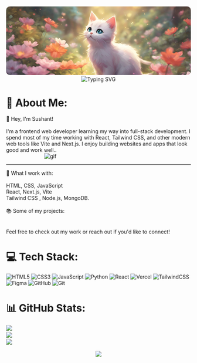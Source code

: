 <p align="center">

<img src="catgithub.png" style="border-radius:10px " alt="SUSHANT"/>

<img src="https://readme-typing-svg.demolab.com?font=jetbrains+mono&weight=300&pause=1000&color=ff80bf&&center=true&vcenter=true&random=false&width=835&lines=Frontend+Developer;Learner;" alt="Typing SVG"/>
</p>

# 💫 About Me:
👋 Hey, I'm Sushant!<br><br> I'm a frontend web developer learning my way into full-stack development. I spend most of my time working with React, Tailwind CSS, and other modern web tools like Vite and Next.js. I enjoy building websites and apps that look good and work well..<br>
<img align="right" alt="gif" width="400" src="https://i.pinimg.com/originals/1f/a2/2b/1fa22befc10e3cbacd58c5b407a97997.gif"><br><hr>
📍 What I work with:<br><br>HTML, CSS, JavaScript<br>React, Next.js, Vite<br>Tailwind CSS , Node.js, MongoDB. <br><br>📚 Some of my projects:<br><br><br>Feel free to check out my work or reach out if you'd like to connect!


# 💻 Tech Stack:
![HTML5](https://img.shields.io/badge/html5-%23E34F26.svg?style=plastic&logo=html5&logoColor=white) ![CSS3](https://img.shields.io/badge/css3-%231572B6.svg?style=plastic&logo=css3&logoColor=white) ![JavaScript](https://img.shields.io/badge/javascript-%23323330.svg?style=plastic&logo=javascript&logoColor=%23F7DF1E) ![Python](https://img.shields.io/badge/python-3670A0?style=plastic&logo=python&logoColor=ffdd54) ![React](https://img.shields.io/badge/react-%2320232a.svg?style=flat&logo=react&logoColor=%2361DAFB) ![Vercel](https://img.shields.io/badge/vercel-%23000000.svg?style=plastic&logo=vercel&logoColor=white) ![TailwindCSS](https://img.shields.io/badge/tailwindcss-%2338B2AC.svg?style=plastic&logo=tailwind-css&logoColor=white) ![Figma](https://img.shields.io/badge/figma-%23F24E1E.svg?style=plastic&logo=figma&logoColor=white) ![GitHub](https://img.shields.io/badge/github-%23121011.svg?style=plastic&logo=github&logoColor=white) ![Git](https://img.shields.io/badge/git-%23F05033.svg?style=plastic&logo=git&logoColor=white)
# 📊 GitHub Stats:
![](https://github-readme-stats.vercel.app/api?username=sush1271&theme=tokyonight&hide_border=true&include_all_commits=true&count_private=true)<br/>
![](https://nirzak-streak-stats.vercel.app/?user=sush1271&theme=tokyonight&hide_border=true)<br/>
![](https://github-readme-stats.vercel.app/api/top-langs/?username=sush1271&theme=tokyonight&hide_border=true&include_all_commits=true&count_private=true&layout=compact)

<div align="center">
    <img src="https://capsule-render.vercel.app/api?type=waving&height=120&color=ff80bf&section=footer&textBg=false&descAlign=94&descAlignY=100&fontAlign=100&fontAlignY=0&fontSize=0&fontColor=ff80bf](https://capsule-render.vercel.app/api?type=waving&height=150&color=dd99ff&text=Thank%20You&section=footer&animation=fadeIn&fontColor=ff4dff&fontAlignY=69&reversal=true">
</div>

<!-- Proudly created with GPRM ( https://gprm.itsvg.in ) -->

